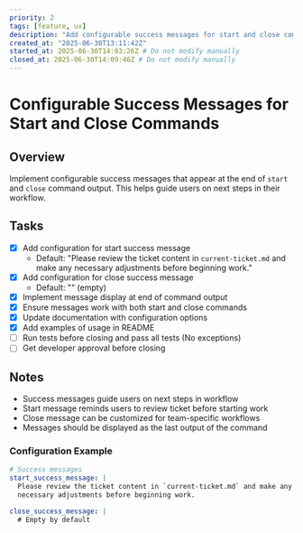 ```yaml
---
priority: 2
tags: [feature, ux]
description: "Add configurable success messages for start and close commands"
created_at: "2025-06-30T13:11:42Z"
started_at: 2025-06-30T14:03:26Z # Do not modify manually
closed_at: 2025-06-30T14:09:46Z # Do not modify manually
---
```


# Configurable Success Messages for Start and Close Commands

## Overview
Implement configurable success messages that appear at the end of `start` and `close` command output. This helps guide users on next steps in their workflow.

## Tasks

- [x] Add configuration for start success message
  - Default: "Please review the ticket content in `current-ticket.md` and make any necessary adjustments before beginning work."
- [x] Add configuration for close success message  
  - Default: "" (empty)
- [x] Implement message display at end of command output
- [x] Ensure messages work with both start and close commands
- [x] Update documentation with configuration options
- [x] Add examples of usage in README
- [ ] Run tests before closing and pass all tests (No exceptions)
- [ ] Get developer approval before closing

## Notes

- Success messages guide users on next steps in workflow
- Start message reminds users to review ticket before starting work
- Close message can be customized for team-specific workflows
- Messages should be displayed as the last output of the command

### Configuration Example

```yaml
# Success messages
start_success_message: |
  Please review the ticket content in `current-ticket.md` and make any
  necessary adjustments before beginning work.

close_success_message: |
  # Empty by default
```
